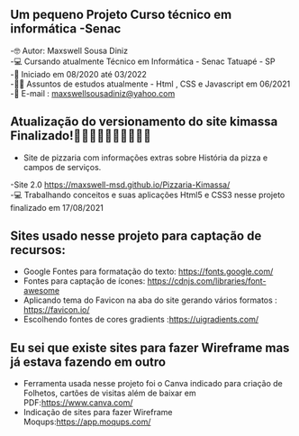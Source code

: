 ## Um pequeno Projeto Curso técnico em informática -Senac

-🤓 Autor: Maxswell Sousa Diniz <br>
-💻 Cursando atualmente Técnico em Informática - Senac Tatuapé - SP <br>
-🙌 Iniciado em 08/2020 até 03/2022<br>
-👨‍🎓 Assuntos de estudos atualmente - Html , CSS e Javascript em 06/2021<br>
-📧 E-mail : maxswellsousadiniz@yahoo.com

## Atualização do versionamento do site kimassa Finalizado!🍕🍕🍕🍕🥟🥟🥟🧆🧆🧆

- Site de pizzaria com informações extras sobre História da pizza e campos de serviços.

-Site 2.0 https://maxswell-msd.github.io/Pizzaria-Kimassa/ <br>
-💻 Trabalhando conceitos e suas aplicações Html5 e CSS3 nesse projeto finalizado em 17/08/2021


## Sites usado nesse projeto para captação de recursos:

- Google Fontes para formatação do texto: https://fonts.google.com/
- Fontes para captação de ícones: https://cdnjs.com/libraries/font-awesome
- Aplicando tema do Favicon na aba do site gerando vários formatos : https://favicon.io/
- Escolhendo fontes de cores gradients :https://uigradients.com/
## Eu sei que existe sites para fazer Wireframe mas já estava fazendo em outro

- Ferramenta usada nesse projeto foi o Canva indicado para criação de Folhetos, cartões de visitas além de baixar em PDF:https://www.canva.com/
- Indicação de sites para fazer Wireframe Moqups:https://app.moqups.com/

